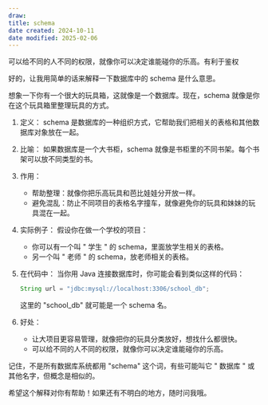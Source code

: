 ```yaml
---
draw:
title: schema
date created: 2024-10-11
date modified: 2025-02-06
---
```


可以给不同的人不同的权限，就像你可以决定谁能碰你的乐高。有利于鉴权

<!-- more -->

好的，让我用简单的话来解释一下数据库中的 schema 是什么意思。

想象一下你有一个很大的玩具箱，这就像是一个数据库。现在，schema 就像是你在这个玩具箱里整理玩具的方式。

1. 定义：
   schema 是数据库的一种组织方式，它帮助我们把相关的表格和其他数据库对象放在一起。

2. 比喻：
   如果数据库是一个大书柜，schema 就像是书柜里的不同书架。每个书架可以放不同类型的书。

3. 作用：
   - 帮助整理：就像你把乐高玩具和芭比娃娃分开放一样。
   - 避免混乱：防止不同项目的表格名字撞车，就像避免你的玩具和妹妹的玩具混在一起。

4. 实际例子：
   假设你在做一个学校的项目：
   - 你可以有一个叫 " 学生 " 的 schema，里面放学生相关的表格。
   - 另一个叫 " 老师 " 的 schema，放老师相关的表格。

5. 在代码中：
   当你用 Java 连接数据库时，你可能会看到类似这样的代码：

   ```java
   String url = "jdbc:mysql://localhost:3306/school_db";
   ```

   这里的 "school_db" 就可能是一个 schema 名。

6. 好处：
   - 让大项目更容易管理，就像把你的玩具分类放好，想找什么都很快。
   - 可以给不同的人不同的权限，就像你可以决定谁能碰你的乐高。

记住，不是所有数据库系统都用 "schema" 这个词，有些可能叫它 " 数据库 " 或其他名字，但概念是相似的。

希望这个解释对你有帮助！如果还有不明白的地方，随时问我哦。
